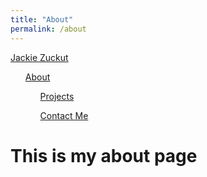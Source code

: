 ```yaml
---
title: "About"
permalink: /about
---
```



<head>
    <title>About</title>
    <link rel="stylesheet" href="assets/css/style.css">
  </head>
  <body>
    <nav class = "navbar">
      <a href="#" class="logo">Jackie Zuckut</a>
            <ul class="navlinks">
                <u1 class="navitem"><a class = "current" href="about">About</a></u1>
                <ul class="navitem"><a href="projects">Projects</a></ul>
                <ul class="navitem"><a href="contact">Contact Me</a></ul>
            </ul>
        </ul>
    </nav>
</body>


# This is my about page
